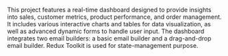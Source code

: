 This project features a real-time dashboard designed to provide insights into sales, customer metrics, product performance, and order management. It includes various interactive charts and tables for data visualization, as well as advanced dynamic forms to handle user input. The dashboard integrates two email builders: a basic email builder and a drag-and-drop email builder.
Redux Toolkit is used for state-management purpose.
